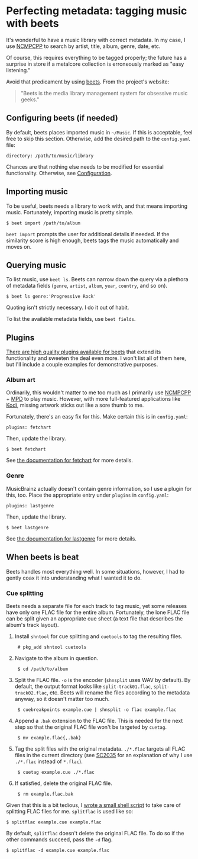# Perfecting metadata: tagging music with beets

It's wonderful to have a music library with correct metadata. In my
case, I use [NCMPCPP](https://rybczak.net/ncmpcpp/ "NCurses Music Player
C++") to search by artist, title, album, genre, date, etc.

Of course, this requires everything to be tagged properly; the future
has a surprise in store if a metalcore collection is erroneously marked
as "easy listening."

Avoid that predicament by using [beets](https://beets.io/). From the
project's website:
>"Beets is the media library management system for obsessive music geeks."

## Configuring beets (if needed)

By default, beets places imported music in `~/Music`. If this is
acceptable, feel free to skip this section. Otherwise, add the desired
path to the `config.yaml` file:

	directory: /path/to/music/library

Chances are that nothing else needs to be modified for essential
functionality. Otherwise, see
[Configuration](https://beets.readthedocs.io/en/stable/reference/config.html).

## Importing music

To be useful, beets needs a library to work with, and that means
importing music. Fortunately, importing music is pretty simple.

	$ beet import /path/to/album

`beet import` prompts the user for additional details if needed. If the
similarity score is high enough, beets tags the music automatically and
moves on.

## Querying music

To list music, use `beet ls`. Beets can narrow down the query via a
plethora of metadata fields (`genre`, `artist`, `album`, `year`,
`country`, and so on).

	$ beet ls genre:'Progressive Rock'

Quoting isn't strictly necessary. I do it out of habit.

To list the available metadata fields, use `beet fields`.

## Plugins

[There are high quality plugins available for
beets](https://beets.readthedocs.io/en/stable/plugins/) that extend its
functionality and sweeten the deal even more. I won't list all of them
here, but I'll include a couple examples for demonstrative purposes.

### Album art

Ordinarily, this wouldn't matter to me too much as I primarily use
[NCMPCPP](https://rybczak.net/ncmpcpp/ "NCurses Music Player C++") +
[MPD](https://www.musicpd.org/ "Music Player Daemon") to play music.
However, with more full-featured applications like
[Kodi](https://kodi.tv/), missing artwork sticks out like a sore thumb
to me.

Fortunately, there's an easy fix for this. Make certain this is in
`config.yaml`:

	plugins: fetchart

Then, update the library.

	$ beet fetchart

See [the documentation for
fetchart](https://beets.readthedocs.io/en/stable/plugins/fetchart.html)
for more details.

### Genre

MusicBrainz actually doesn't contain genre information, so I use a
plugin for this, too. Place the appropriate entry under `plugins` in
`config.yaml`:

	plugins: lastgenre

Then, update the library.

	$ beet lastgenre

See [the documentation for
lastgenre](https://beets.readthedocs.io/en/stable/plugins/lastgenre.html)
for more details.

## When beets is beat

Beets handles most everything well. In some situations, however, I had
to gently coax it into understanding what I wanted it to do.

### Cue splitting

Beets needs a separate file for each track to tag music, yet some
releases have only one FLAC file for the entire album.  Fortunately, the
lone FLAC file can be split given an appropriate cue sheet (a text file
that describes the album's track layout).

1. Install `shntool` for cue splitting and `cuetools` to tag the
   resulting files.

		# pkg_add shntool cuetools

1. Navigate to the album in question.

		$ cd /path/to/album

1. Split the FLAC file. `-o` is the encoder (`shnsplit` uses WAV by
   default). By default, the output format looks like
   `split-track01.flac`, `split-track02.flac`, etc. Beets will rename
   the files according to the metadata anyway, so it doesn't matter too
   much.

		$ cuebreakpoints example.cue | shnsplit -o flac example.flac

1. Append a `.bak` extension to the FLAC file. This is needed for the
   next step so that the original FLAC file won't be targeted by
   `cuetag`.

		$ mv example.flac{,.bak}

1. Tag the split files with the original metadata. `./*.flac` targets
   all FLAC files in the current directory (see
   [SC2035](https://github.com/koalaman/shellcheck/wiki/SC2035) for an
   explanation of why I use `./*.flac` instead of `*.flac`).

		$ cuetag example.cue ./*.flac

1. If satisfied, delete the original FLAC file.

		$ rm example.flac.bak

Given that this is a bit tedious, I [wrote a small shell
script](/src/dotfiles/file/.local/bin/splitflac.html) to take care of
splitting FLAC files for me. `splitflac` is used like so:

	$ splitflac example.cue example.flac

By default, `splitflac` doesn't delete the original FLAC file. To do so
if the other commands succeed, pass the `-d` flag.

	$ splitflac -d example.cue example.flac

